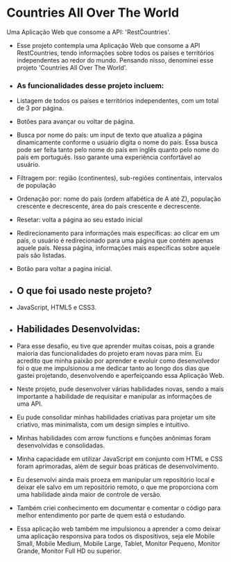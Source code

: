 # Countries All Over The World
Uma Aplicação Web que consome a API: 'RestCountries'. 

- Esse projeto contempla uma Aplicação Web que consome a API RestCountries, tendo informações sobre todos os países e territórios independentes ao redor do mundo. Pensando nisso, denominei esse projeto 'Countries All Over The World'.

- <h3>As funcionalidades desse projeto incluem:
- Listagem de todos os países e territórios independentes, com um total de 3 por página.
- Botões para avançar ou voltar de página.
- Busca por nome do país: um input de texto que atualiza a página dinamicamente conforme o usuário digita o nome do país. Essa busca pode ser feita tanto pelo nome do país em inglês quanto pelo nome do país em português. Isso garante uma experiência confortável ao usuário.
- Filtragem por: região (continentes), sub-regiões continentais, intervalos de população
- Ordenação por: nome do país (ordem alfabética de A até Z), população crescente e decrescente, área do país crescente e decrescente.
- Resetar: volta a página ao seu estado inicial
- Redirecionamento para informações mais específicas: ao clicar em um país, o usuário é redirecionado para uma página que contém apenas aquele país. Nessa página, informações mais específicas sobre aquele país são listadas.
- Botão para voltar a pagina inicial.

- <h2>O que foi usado neste projeto?</h3>
- JavaScript, HTML5 e CSS3.

- <h2>Habilidades Desenvolvidas:</h2>
- Para esse desafio, eu tive que aprender muitas coisas, pois a grande maioria das funcionalidades do projeto eram novas para mim. Eu acredito que minha paixão por aprender e evoluir como desenvolvedor foi o que me impulsionou a me dedicar tanto ao longo dos dias que gastei projetando, desenvolvendo e aperfeiçoando essa Aplicação Web.
- Neste projeto, pude desenvolver várias habilidades novas, sendo a mais importante a habilidade de requisitar e manipular as informações de uma API.
- Eu pude consolidar minhas habilidades criativas para projetar um site criativo, mas minimalista, com um design simples e intuitivo.
- Minhas habilidades com arrow functions e funções anônimas foram desenvolvidas e consolidadas. 
- Minha capacidade em utilizar JavaScript em conjunto com HTML e CSS foram aprimoradas, além de seguir boas práticas de desenvolvimento. 
- Eu desenvolvi ainda mais proeza em manipular um repositório local e deixar ele salvo em um repositório remoto, o que me proporciona com uma habilidade ainda maior de controle de versão.
- Também criei conhecimento em documentar e comentar o código para melhor entendimento por parte de quem está o estudando.
- Essa aplicação web também me impulsionou a aprender a como deixar uma aplicação responsiva para todos os dispositivos, seja ele Mobile Small, Mobile Medium, Mobile Large, Tablet, Monitor Pequeno, Monitor Grande, Monitor Full HD ou superior.


